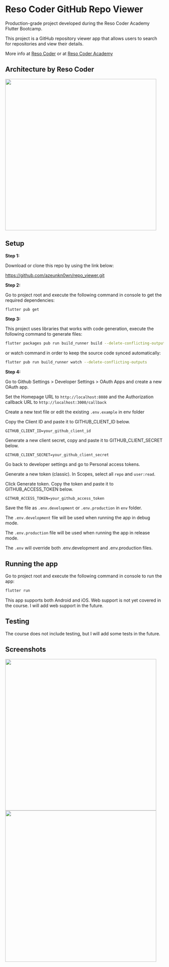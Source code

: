 # Reso Coder GitHub Repo Viewer

Production-grade project developed during the Reso Coder Academy Flutter Bootcamp.

This project is a GitHub repository viewer app that allows users to search for repositories and view their details.

More info at [Reso Coder](https://resocoder.com/fdb) or at [Reso Coder Academy](https://resocoder.academy)

## Architecture by Reso Coder

<img src="https://github.com/azeunkn0wn/repo_viewer/blob/65e25828040b46e2a967708f4bc44efff96064c8/doc/architecture_by_resocoder.png" width="480">

## Setup

**Step 1:**

Download or clone this repo by using the link below:

<https://github.com/azeunkn0wn/repo_viewer.git>

**Step 2:**

Go to project root and execute the following command in console to get the required dependencies:

```sh
flutter pub get
```

**Step 3:**

This project uses libraries that works with code generation, execute the following command to generate files:

```sh
flutter packages pub run build_runner build --delete-conflicting-outputs
```

or watch command in order to keep the source code synced automatically:

```sh
flutter pub run build_runner watch --delete-conflicting-outputs
```

**Step 4:**

Go to Github Settings > Developer Settings > OAuth Apps and create a new OAuth app.

Set the Homepage URL to ```http://localhost:8080``` and the Authorization callback URL to ```http://localhost:3000/callback```

Create a new text file or edit the existing ```.env.example``` in env folder

Copy the Client ID and paste it to GITHUB_CLIENT_ID below.  

```text
GITHUB_CLIENT_ID=your_github_client_id
```

Generate a new client secret, copy and paste it to GITHUB_CLIENT_SECRET below.

```text
GITHUB_CLIENT_SECRET=your_github_client_secret
```

Go back to developer settings and go to Personal access tokens.

Generate a new token (classic).
In Scopes, select all `repo` and `user:read`.

Click Generate token. Copy the token and paste it to GITHUB_ACCESS_TOKEN below.

```text
GITHUB_ACCESS_TOKEN=your_github_access_token
```

Save the file as `.env.development` or `.env.production` in `env` folder.

The `.env.development` file will be used when running the app in debug mode.

The `.env.production` file will be used when running the app in release mode.

The `.env` will override both .env.development and .env.production files.

## Running the app

Go to project root and execute the following command in console to run the app:

```sh
flutter run
```

This app supports both Android and iOS. Web support is not yet covered in the course. I will add web support in the future.

## Testing

The course does not include testing, but I will add some tests in the future.

## Screenshots

<img src="https://github.com/azeunkn0wn/repo_viewer/blob/65e25828040b46e2a967708f4bc44efff96064c8/doc/Screenshot1.png" width="480">
<img src="https://github.com/azeunkn0wn/repo_viewer/blob/65e25828040b46e2a967708f4bc44efff96064c8/doc/Screenshot2.png" width="480">
